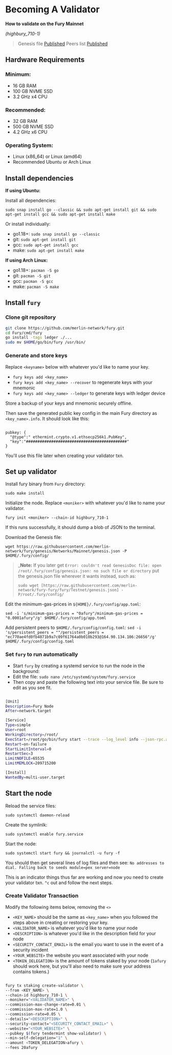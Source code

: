 # Becoming A Validator

**How to validate on the Fury Mainnet**

*(highbury_710-1)*

> Genesis file [Published](https://github.com/merlin-network/fury/raw/main/Mainnet/genesis.json)
> Peers list [Published](https://github.com/merlin-network/fury/blob/main/Mainnet/peers.txt)

## Hardware Requirements

### Minimum:
* 16 GB RAM
* 100 GB NVME SSD
* 3.2 GHz x4 CPU

### Recommended:
* 32 GB RAM
* 500 GB NVME SSD
* 4.2 GHz x6 CPU

### Operating System:
* Linux (x86_64) or Linux (amd64)
* Recommended Ubuntu or Arch Linux

## Install dependencies 

**If using Ubuntu:**

Install all dependencies:

`sudo snap install go --classic && sudo apt-get install git && sudo apt-get install gcc && sudo apt-get install make`

Or install individually:

* go1.18+: `sudo snap install go --classic`
* git: `sudo apt-get install git`
* gcc: `sudo apt-get install gcc`
* make: `sudo apt-get install make`

**If using Arch Linux:**

* go1.18+: `pacman -S go`
* git: `pacman -S git`
* gcc: `pacman -S gcc`
* make: `pacman -S make`

## Install `fury`

### Clone git repository

```bash
git clone https://github.com/merlin-network/fury.git
cd Fury/cmd/fury
go install -tags ledger ./...
sudo mv $HOME/go/bin/fury /usr/bin/

```

### Generate and store keys

Replace `<keyname>` below with whatever you'd like to name your key.

*  `fury keys add <key_name>`
*  `fury keys add <key_name> --recover` to regenerate keys with your mnemonic
*  `fury keys add <key_name> --ledger` to generate keys with ledger device

Store a backup of your keys and mnemonic securely offline.

Then save the generated public key config in the main Fury directory as `<key_name>.info`. It should look like this:

```

pubkey: {
  "@type":" ethermint.crypto.v1.ethsecp256k1.PubKey",
  "key":"############################################"
}

```

You'll use this file later when creating your validator txn.

## Set up validator

Install fury binary from `Fury` directory: 

`sudo make install`

Initialize the node. Replace `<moniker>` with whatever you'd like to name your validator.

`fury init <moniker> --chain-id highbury_710-1`

If this runs successfully, it should dump a blob of JSON to the terminal.

Download the Genesis file: 

`wget https://raw.githubusercontent.com/merlin-network/fury/genesis/Networks/Mainnet/genesis.json -P $HOME/.fury/config/` 

> _**Note:** If you later get `Error: couldn't read GenesisDoc file: open /root/.fury/config/genesis.json: no such file or directory` put the genesis.json file wherever it wants instead, such as:
> 
> `sudo wget [https://raw.githubusercontent.com/merlin-network/fury-fury/fury/Testnet/genesis.json] -P/root/.fury/config/`

Edit the minimum-gas-prices in `${HOME}/.fury/config/app.toml`:

`sed -i 's/minimum-gas-prices = "0afury"/minimum-gas-prices = "0.0001afury"/g' $HOME/.fury/config/app.toml`

Add persistent peers to `$HOME/.fury/config/config.toml`:
`sed -i 's/persistent_peers = ""/persistent_peers = "ec770ae4fd0fb4871b9a7c09f61764a0b010b293@164.90.134.106:26656"/g' $HOME/.fury/config/config.toml`

### Set `fury` to run automatically

* Start `fury` by creating a systemd service to run the node in the background: 
* Edit the file: `sudo nano /etc/systemd/system/fury.service`
* Then copy and paste the following text into your service file. Be sure to edit as you see fit.

```bash

[Unit]
Description=Fury Node
After=network.target

[Service]
Type=simple
User=root
WorkingDirectory=/root/
ExecStart=/root/go/bin/fury start --trace --log_level info --json-rpc.api eth,txpool,net,debug,web3 --api.enable
Restart=on-failure
StartLimitInterval=0
RestartSec=3
LimitNOFILE=65535
LimitMEMLOCK=209715200

[Install]
WantedBy=multi-user.target

```

## Start the node

Reload the service files: 

`sudo systemctl daemon-reload`

Create the symlinlk: 

`sudo systemctl enable fury.service`

Start the node: 

`sudo systemctl start fury && journalctl -u fury -f`

You should then get several lines of log files and then see: `No addresses to dial. Falling back to seeds module=pex server=node`

This is an indicator things thus far are working and now you need to create your validator txn. `^c` out and follow the next steps.

### Create Validator Transaction

Modify the following items below, removing the `<>`

- `<KEY_NAME>` should be the same as `<key_name>` when you followed the steps above in creating or restoring your key.
- `<VALIDATOR_NAME>` is whatever you'd like to name your node
- `<DESCRIPTION>` is whatever you'd like in the description field for your node
- `<SECURITY_CONTACT_EMAIL>` is the email you want to use in the event of a security incident
- `<YOUR_WEBSITE>` the website you want associated with your node
- `<TOKEN_DELEGATION>` is the amount of tokens staked by your node (`1afury` should work here, but you'll also need to make sure your address contains tokens.)

```bash

fury tx staking create-validator \
--from <KEY_NAME> \
--chain-id highbury_710-1 \
--moniker="<VALIDATOR_NAME>" \
--commission-max-change-rate=0.01 \
--commission-max-rate=1.0 \
--commission-rate=0.05 \
--details="<DESCRIPTION>" \
--security-contact="<SECURITY_CONTACT_EMAIL>" \
--website="<YOUR_WEBSITE>" \
--pubkey $(fury tendermint show-validator) \
--min-self-delegation="1" \
--amount <TOKEN_DELEGATION>afury \
--fees 20afury

```
